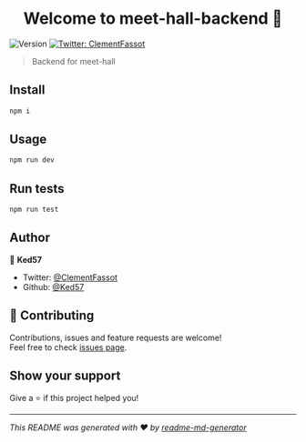 <h1 align="center">Welcome to meet-hall-backend 👋</h1>
<p>
  <img alt="Version" src="https://img.shields.io/badge/version-0.0.1-blue.svg?cacheSeconds=2592000" />
  <a href="https://twitter.com/ClementFassot" target="_blank">
    <img alt="Twitter: ClementFassot" src="https://img.shields.io/twitter/follow/ClementFassot.svg?style=social" />
  </a>
</p>

> Backend for meet-hall

## Install

```sh
npm i
```

## Usage

```sh
npm run dev
```

## Run tests

```sh
npm run test
```

## Author

👤 **Ked57**

* Twitter: [@ClementFassot](https://twitter.com/ClementFassot)
* Github: [@Ked57](https://github.com/Ked57)

## 🤝 Contributing

Contributions, issues and feature requests are welcome!<br />Feel free to check [issues page](https://github.com/Ked57/scratch-overflow/issues).

## Show your support

Give a ⭐️ if this project helped you!

***
_This README was generated with ❤️ by [readme-md-generator](https://github.com/kefranabg/readme-md-generator)_
